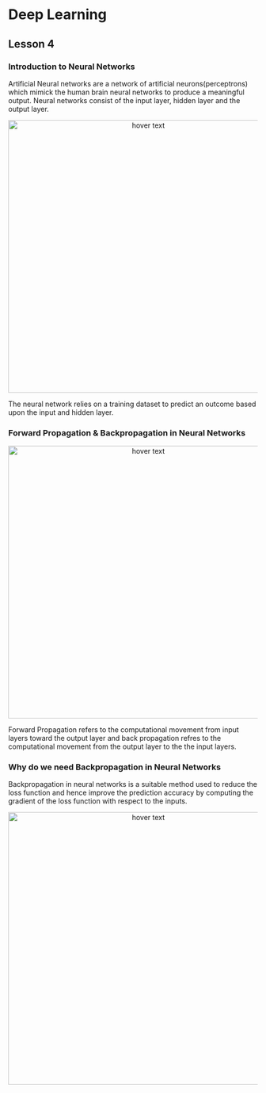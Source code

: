 # Deep Learning
## Lesson 4

<h3>Introduction to Neural Networks</h3>
Artificial Neural networks are a network of artificial neurons(perceptrons) which mimick the human brain neural networks to produce a meaningful output. Neural networks consist of the input layer, hidden layer and the output layer.

<p align="center">
  <img src="https://user-images.githubusercontent.com/45029614/160355531-d1b2d967-6f4e-4753-a64e-067827f1c9ce.PNG" width="550" title="hover text">
</p>

The neural network relies on a training dataset to predict an outcome based upon the input and hidden layer.

<h3>Forward Propagation & Backpropagation in  Neural Networks</h3>

<p align="center">
  <img src="https://user-images.githubusercontent.com/45029614/160356685-444c6024-5a38-4c94-bf3b-51655768b622.PNG" width="550" title="hover text">
</p>

Forward Propagation refers to the computational movement from input layers toward the output layer and back propagation refres to the computational movement from the output layer to the the input layers.

<h3>Why do we need Backpropagation in  Neural Networks</h3>

Backpropagation in neural networks is a suitable method used to reduce the loss function and hence improve the prediction accuracy by computing the gradient of the loss function with respect to the inputs.

<p align="center">
  <img src="https://user-images.githubusercontent.com/45029614/160358999-74df7f38-766e-4c8d-b019-12789e665a22.PNG" width="550" title="hover text">
</p>

